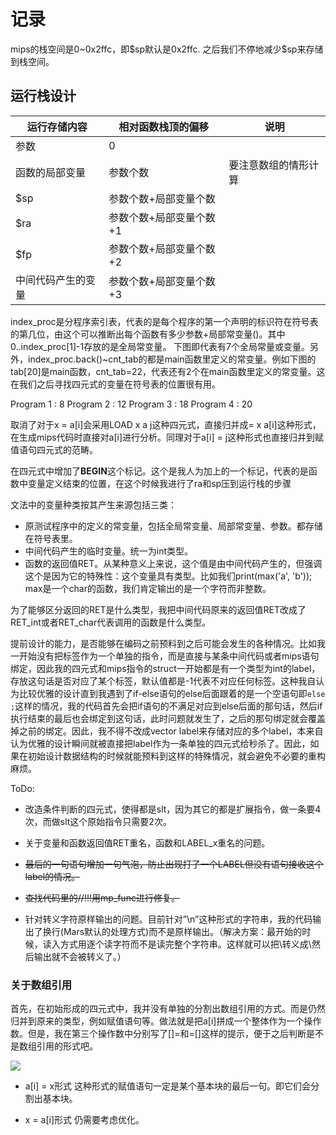 # 记录



mips的栈空间是0~0x2ffc，即\$sp默认是0x2ffc. 之后我们不停地减少\$sp来存储到栈空间。


## 运行栈设计

| 运行存储内容 | 相对函数栈顶的偏移 | 说明 |
| --- | --- | --- |
| 参数 | 0 |  |
| 函数的局部变量 | 参数个数 | 要注意数组的情形计算 |
| $sp | 参数个数+局部变量个数 |  |
| $ra | 参数个数+局部变量个数+1 |  |
| $fp | 参数个数+局部变量个数+2 |  |
| 中间代码产生的变量 | 参数个数+局部变量个数+3 |  |


index_proc是分程序索引表，代表的是每个程序的第一个声明的标识符在符号表的第几位，由这个可以推断出每个函数有多少参数+局部常变量()。其中0..index_proc[1]-1存放的是全局常变量。 下图即代表有7个全局常量或变量。另外，index_proc.back()~cnt_tab的都是main函数里定义的常变量。例如下图的tab[20]是main函数，cnt_tab=22，代表还有2个在main函数里定义的常变量。这在我们之后寻找四元式的变量在符号表的位置很有用。

Program 1 :  8
Program 2 :  12
Program 3 :  18
Program 4 :  20


取消了对于x = a[i]会采用LOAD x a j这种四元式，直接归并成= x a[i]这种形式，在生成mips代码时直接对a[i]进行分析。同理对于a[i] = j这种形式也直接归并到赋值语句四元式的范畴。

在四元式中增加了**BEGIN**这个标记。这个是我人为加上的一个标记，代表的是函数中变量定义结束的位置，在这个时候我进行了ra和sp压到运行栈的步骤

文法中的变量种类按其产生来源包括三类：

* 原测试程序中的定义的常变量，包括全局常变量、局部常变量、参数。都存储在符号表里。
* 中间代码产生的临时变量。统一为int类型。
* 函数的返回值RET。从某种意义上来说，这个值是由中间代码产生的，但强调这个是因为它的特殊性：这个变量具有类型。比如我们print(max('a', 'b')); max是一个char的函数，我们肯定输出的是一个字符而非整数。

为了能够区分返回的RET是什么类型，我把中间代码原来的返回值RET改成了RET_int或者RET_char代表调用的函数是什么类型。

提前设计的能力，是否能够在编码之前预料到之后可能会发生的各种情况。比如我一开始没有把标签作为一个单独的指令，而是直接与某条中间代码或者mips语句绑定，因此我的四元式和mips指令的struct一开始都是有一个类型为int的label，存放这句话是否对应了某个标签，默认值都是-1代表不对应任何标签。这种我自认为比较优雅的设计直到我遇到了if-else语句的else后面跟着的是一个空语句即`else ;`这样的情况，我的代码首先会把if语句的不满足对应到else后面的那句话，然后if执行结束的最后也会绑定到这句话，此时问题就发生了，之后的那句绑定就会覆盖掉之前的绑定。因此，我不得不改成vector<int> label来存储对应的多个label，本来自认为优雅的设计瞬间就被直接把label作为一条单独的四元式给秒杀了。因此，如果在初始设计数据结构的时候就能预料到这样的特殊情况，就会避免不必要的重构麻烦。

ToDo:

* 改造条件判断的四元式，使得都是slt，因为其它的都是扩展指令，做一条要4次，而做slt这个原始指令只需要2次。
* 关于变量和函数返回值RET重名，函数和LABEL_x重名的问题。
* ~~最后的一句语句增加一句气泡，防止出现打了一个LABEL但没有语句接收这个label的情况。~~

* ~~查找代码里的//!!!用mp_func进行修复。~~

* 针对转义字符原样输出的问题。目前针对”\n”这种形式的字符串，我的代码输出了换行(Mars默认的处理方式)而不是原样输出。（解决方案：最开始的时候，读入方式用逐个读字符而不是读完整个字符串。这样就可以把\转义成\\然后输出就不会被转义了。）


### 关于数组引用

首先，在初始形成的四元式中，我并没有单独的分割出数组引用的方式。而是仍然归并到原来的类型，例如赋值语句等。做法就是把a[i]拼成一个整体作为一个操作数。但是，我在第三个操作数中分别写了[]=和=[]这样的提示，便于之后判断是不是数组引用的形式吧。

![](/Users/Mr.ZY/GitHub/Compiler/pic1.jpg)

* a[i] = x形式
这种形式的赋值语句一定是某个基本块的最后一句。即它们会分割出基本块。

* x = a[i]形式
仍需要考虑优化。





